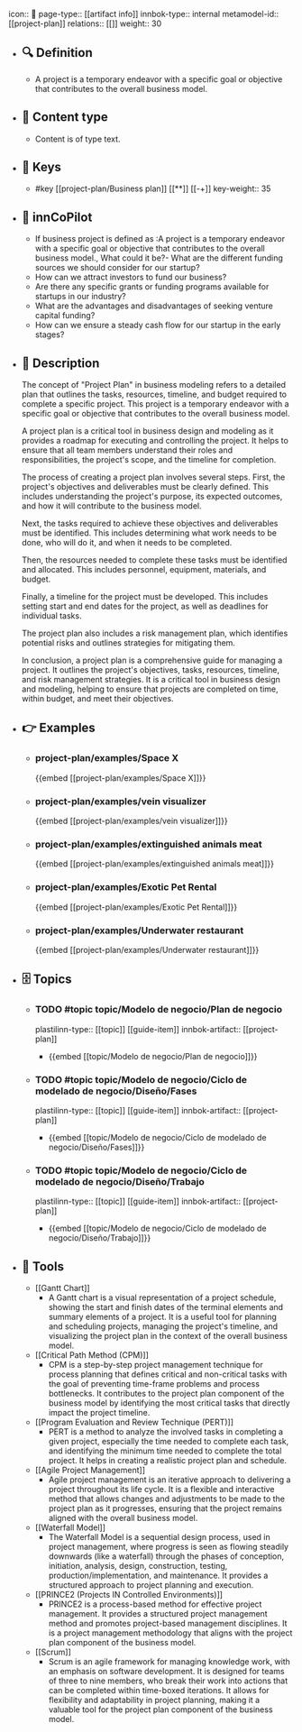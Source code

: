 icon:: 🧿
page-type:: [[artifact info]]
innbok-type:: internal
metamodel-id:: [[project-plan]]
relations:: [[]]
weight:: 30

- ## 🔍 Definition
  - A project is a temporary endeavor with a specific goal or objective that contributes to the overall business model.
- ## 📰 Content type 
  - Content is of type text.
  
- ## 🔑 Keys
  - #key [[project-plan/Business plan]] [[**]] [[-+]]
    key-weight:: 35
- ## 🤖 innCoPilot
  - If business project is defined as :A project is a temporary endeavor with a specific goal or objective that contributes to the overall business model., What could it be?- What are the different funding sources we should consider for our startup?
  - How can we attract investors to fund our business?
  - Are there any specific grants or funding programs available for startups in our industry?
  - What are the advantages and disadvantages of seeking venture capital funding?
  - How can we ensure a steady cash flow for our startup in the early stages?
- ## 📖 Description
  The concept of "Project Plan" in business modeling refers to a detailed plan that outlines the tasks, resources, timeline, and budget required to complete a specific project. This project is a temporary endeavor with a specific goal or objective that contributes to the overall business model. 
  
  A project plan is a critical tool in business design and modeling as it provides a roadmap for executing and controlling the project. It helps to ensure that all team members understand their roles and responsibilities, the project's scope, and the timeline for completion. 
  
  The process of creating a project plan involves several steps. First, the project's objectives and deliverables must be clearly defined. This includes understanding the project's purpose, its expected outcomes, and how it will contribute to the business model.
  
  Next, the tasks required to achieve these objectives and deliverables must be identified. This includes determining what work needs to be done, who will do it, and when it needs to be completed. 
  
  Then, the resources needed to complete these tasks must be identified and allocated. This includes personnel, equipment, materials, and budget. 
  
  Finally, a timeline for the project must be developed. This includes setting start and end dates for the project, as well as deadlines for individual tasks. 
  
  The project plan also includes a risk management plan, which identifies potential risks and outlines strategies for mitigating them. 
  
  In conclusion, a project plan is a comprehensive guide for managing a project. It outlines the project's objectives, tasks, resources, timeline, and risk management strategies. It is a critical tool in business design and modeling, helping to ensure that projects are completed on time, within budget, and meet their objectives.
- ## 👉 Examples
  - ### project-plan/examples/Space X
    {{embed [[project-plan/examples/Space X]]}}
  - ### project-plan/examples/vein visualizer
    {{embed [[project-plan/examples/vein visualizer]]}}
  - ### project-plan/examples/extinguished animals meat
    {{embed [[project-plan/examples/extinguished animals meat]]}}
  - ### project-plan/examples/Exotic Pet Rental
    {{embed [[project-plan/examples/Exotic Pet Rental]]}}
  - ### project-plan/examples/Underwater restaurant
    {{embed [[project-plan/examples/Underwater restaurant]]}}
  
- ## 🗄️ Topics
  - ### TODO #topic topic/Modelo de negocio/Plan de negocio
    plastilinn-type:: [[topic]] [[guide-item]]
    innbok-artifact:: [[project-plan]]
    - {{embed [[topic/Modelo de negocio/Plan de negocio]]}}
  
  - ### TODO #topic topic/Modelo de negocio/Ciclo de modelado de negocio/Diseño/Fases
    plastilinn-type:: [[topic]] [[guide-item]]
    innbok-artifact:: [[project-plan]]
    - {{embed [[topic/Modelo de negocio/Ciclo de modelado de negocio/Diseño/Fases]]}}
  
  - ### TODO #topic topic/Modelo de negocio/Ciclo de modelado de negocio/Diseño/Trabajo
    plastilinn-type:: [[topic]] [[guide-item]]
    innbok-artifact:: [[project-plan]]
    - {{embed [[topic/Modelo de negocio/Ciclo de modelado de negocio/Diseño/Trabajo]]}}
  
- ## 🧰 Tools
  - [[Gantt Chart]]
    - A Gantt chart is a visual representation of a project schedule, showing the start and finish dates of the terminal elements and summary elements of a project. It is a useful tool for planning and scheduling projects, managing the project's timeline, and visualizing the project plan in the context of the overall business model.
  - [[Critical Path Method (CPM)]]
    - CPM is a step-by-step project management technique for process planning that defines critical and non-critical tasks with the goal of preventing time-frame problems and process bottlenecks. It contributes to the project plan component of the business model by identifying the most critical tasks that directly impact the project timeline.
  - [[Program Evaluation and Review Technique (PERT)]]
    - PERT is a method to analyze the involved tasks in completing a given project, especially the time needed to complete each task, and identifying the minimum time needed to complete the total project. It helps in creating a realistic project plan and schedule.
  - [[Agile Project Management]]
    - Agile project management is an iterative approach to delivering a project throughout its life cycle. It is a flexible and interactive method that allows changes and adjustments to be made to the project plan as it progresses, ensuring that the project remains aligned with the overall business model.
  - [[Waterfall Model]]
    - The Waterfall Model is a sequential design process, used in project management, where progress is seen as flowing steadily downwards (like a waterfall) through the phases of conception, initiation, analysis, design, construction, testing, production/implementation, and maintenance. It provides a structured approach to project planning and execution.
  - [[PRINCE2 (Projects IN Controlled Environments)]]
    - PRINCE2 is a process-based method for effective project management. It provides a structured project management method and promotes project-based management disciplines. It is a project management methodology that aligns with the project plan component of the business model.
  - [[Scrum]]
    - Scrum is an agile framework for managing knowledge work, with an emphasis on software development. It is designed for teams of three to nine members, who break their work into actions that can be completed within time-boxed iterations. It allows for flexibility and adaptability in project planning, making it a valuable tool for the project plan component of the business model.

